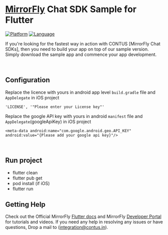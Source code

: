 # [MirrorFly](https://mirrorfly.com) Chat SDK Sample for Flutter

[![Platform](https://img.shields.io/badge/platform-flutter-blue)](https://flutter.dev/)
[![Language](https://img.shields.io/badge/language-dart-blue)](https://dart.dev/)

If you're looking for the fastest way in action with CONTUS [MirrorFly Chat SDKs], then you need to build your app on top of our sample version. Simply download the sample app and commence your app development.
 
 <br />

## Configuration

Replace the licence with yours in android app level `build.gradle` file and `AppDelegate` in iOS project
<br />

``
'LICENSE', '"Please enter your License key"'
``
<br />

Replace the google API key with yours in android `manifest` file and `AppDelegate`(googleApiKey) in iOS project
<br />

``<meta-data android:name="com.google.android.geo.API_KEY"
android:value="{Please add your google api key}"/>``

<br />


## Run project
- flutter clean
- flutter pub get
- pod install (if iOS)
- flutter run

## Getting Help

Check out the Official MirrorFly [Flutter docs](https://www.mirrorfly.com/docs/chat/flutter/quick-start/) and MirrorFly [Developer Portal](https://www.mirrorfly.com/docs/) for tutorials and videos. If you need any help in resolving any issues or have questions, Drop a mail to (integration@contus.in).




